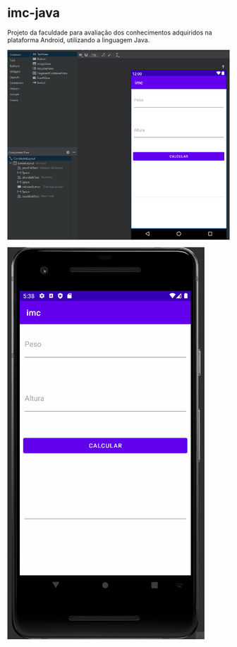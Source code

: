 # imc-java
Projeto da faculdade para avaliação dos conhecimentos adquiridos na plataforma Android, utilizando a linguagem Java.

![Layout](layout.PNG)
<br>

![](Animação.gif)
